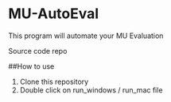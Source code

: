 # MU-AutoEval
This program will automate your MU Evaluation

Source code repo

##How to use
1. Clone this repository
2. Double click on run_windows / run_mac file
